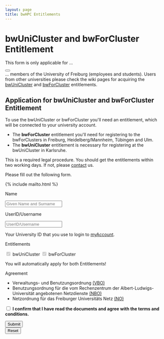 ```yaml
---
layout: page
title: bwHPC Entitlements
---
```


# bwUniCluster and bwForCluster Entitlement

<article class="message is-warning">
  <div class="message-header">
    <p>This form is only applicable for ...</p>
    <button class="delete" aria-label="delete"></button>
  </div>
  <div class="message-body">
    ... members of the University of Freiburg (employees and students).
    Users from other universities please check the wiki pages for acquiring the
    <a href="https://wiki.bwhpc.de/e/BwUniCluster_Entitlement" target="_blank">bwUniCluster</a>
    and
    <a href="https://wiki.bwhpc.de/e/BwForCluster_Entitlement" target="_blank">bwForCluster</a>
    entitlements.
  </div>
</article>

## Application for bwUniCluster and bwForCluster Entitlement

To use the bwUniCluster or bwForCluster you'll need an entitlement, which will be connected to your university account.

- The **bwForCluster** entitlement you'll need for registering to the bwForClusters in Freiburg, Heidelberg/Mannheim, Tübingen and Ulm.
- The **bwUniCluster** entitlement is necessary for registering at the bwUniCluster in Karlsruhe.

This is a required legal procedure. You should get the entitlements within two working days.
If not, please [contact](/privacy-policy/) us.

Please fill out the following form.

{% include mailto.html %}

<form id="form" name="form" method="get" action="/bwhpc/mail/" onsubmit="sendMail();">
<div class="field is-horizontal">
    <div class="field-label is-normal">
        <label class="label">Name</label>
    </div>
    <div class="field-body">
        <div class="field">
            <p class="control is-expanded has-icons-left">
                <input class="input" type="text" name="name" id="name" placeholder="Given Name and Surname" required>
                <span class="icon is-small is-left">
                    <i class="fas fa-address-card"></i>
                </span>
            </p>
        </div>
    </div>
</div>
<div class="field is-horizontal">
    <div class="field-label is-normal">
        <label class="label">UserID/Username</label>
    </div>
    <div class="field-body">
        <div class="field">
            <p class="control is-expanded has-icons-left">
                <input class="input" type="text" name="uid" id="uid" placeholder="UserID/Username" required>
                <span class="icon is-small is-left">
                    <i class="fas fa-user"></i>
                </span>
            </p>
            <p class="help">Your University ID that you use to login to <a href="https://myaccount.uni-freiburg.de/" target="_blank">myAccount</a>.
            </p>
        </div>
    </div>
</div>
<div class="field is-horizontal">
    <div class="field-label is-normal">
        <label class="label">Entitlements</label>
    </div>
    <div class="field-body">
        <div class="field">
            <p class="control">
                <label class="checkbox">
                    <input type="checkbox" checked disabled>
                    bwUniCluster
                </label>
                <label class="checkbox">
                    <input type="checkbox" checked disabled>
                    bwForCluster
                </label>
                <p class="help is-success">You will automatically apply for both Entitlements!</p>
            </p>
        </div>
    </div>
</div>
<div class="field is-horizontal">
    <div class="field-label is-normal">
        <label class="label">Agreement</label>
    </div>
    <div class="field-body">
        <div class="field">
            <p class="control">
                <ul>
                    <li>
                        Verwaltungs- und Benutzungsordnung
                            <a href="https://www.rz.uni-freiburg.de/de/inhalt/dokumente/ordnungen/vbo.pdf/at_download/file" target='_blank'>(VBO)</a>
                    </li>
                    <li>
                        Benutzungsordnung für die vom Rechenzentrum der Albert-Ludwigs-Universität angebotenen Netzdienste
                            <a href="https://www.rz.uni-freiburg.de/de/inhalt/dokumente/ordnungen/nbo.pdf/at_download/file" target='_blank'>(NBO)</a>
                    </li>
                    <li>
                        Netzordnung für das Freiburger Universitäts Netz
                            <a href="https://www.rz.uni-freiburg.de/de/inhalt/dokumente/ordnungen/no.pdf/at_download/file" target='_blank'>(NO)</a>
                    </li>
                </ul>
                <label class="checkbox">
                    <input type="checkbox" required>
                        <strong>
                            I confirm that I have read the documents and agree with the terms and conditions.
                        </strong>
                </label>
            </p>
        </div>
    </div>
</div>
<div class="field is-horizontal">
    <div class="field-label">
        <!-- Left empty for spacing -->
    </div>
    <div class="field-body">
        <div class="field is-grouped">
            <div class="control">
                <button class="button is-link" type="submit">Submit</button>
            </div>
            <div class="control">
                <button class="button is-link is-light" type="reset">Reset</button>
            </div>
        </div>
    </div>
</div>
</form>
